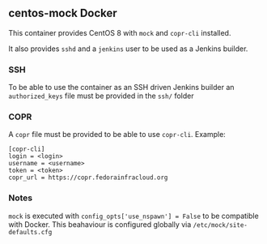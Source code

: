## centos-mock Docker

This container provides CentOS 8 with `mock` and `copr-cli` installed.

It also provides `sshd` and a `jenkins` user to be used as a Jenkins builder.

### SSH

To be able to use the container as an SSH driven Jenkins builder an `authorized_keys` file
must be provided in the `ssh/` folder

### COPR

A `copr` file must be provided to be able to use `copr-cli`. Example:

```
[copr-cli]
login = <login>
username = <username>
token = <token>
copr_url = https://copr.fedorainfracloud.org
```

### Notes

`mock` is executed with `config_opts['use_nspawn'] = False` to be compatible with Docker.
This beahaviour is configured globally via `/etc/mock/site-defaults.cfg`
